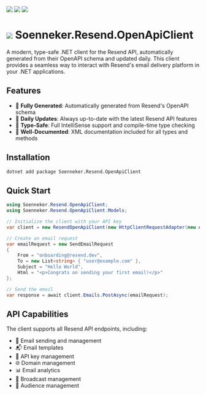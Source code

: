 ﻿[![](https://img.shields.io/nuget/v/soenneker.resend.openapiclient.svg?style=for-the-badge)](https://www.nuget.org/packages/soenneker.resend.openapiclient/)
[![](https://img.shields.io/github/actions/workflow/status/soenneker/soenneker.resend.openapiclient/publish-package.yml?style=for-the-badge)](https://github.com/soenneker/soenneker.resend.openapiclient/actions/workflows/publish-package.yml)
[![](https://img.shields.io/nuget/dt/soenneker.resend.openapiclient.svg?style=for-the-badge)](https://www.nuget.org/packages/soenneker.resend.openapiclient/)

# ![](https://user-images.githubusercontent.com/4441470/224455560-91ed3ee7-f510-4041-a8d2-3fc093025112.png) Soenneker.Resend.OpenApiClient

A modern, type-safe .NET client for the Resend API, automatically generated from their OpenAPI schema and updated daily. This client provides a seamless way to interact with Resend's email delivery platform in your .NET applications.

## Features

- 🚀 **Fully Generated**: Automatically generated from Resend's OpenAPI schema
- 🔄 **Daily Updates**: Always up-to-date with the latest Resend API features
- 🎯 **Type-Safe**: Full IntelliSense support and compile-time type checking
- 📝 **Well-Documented**: XML documentation included for all types and methods

## Installation

```bash
dotnet add package Soenneker.Resend.OpenApiClient
```

## Quick Start

```csharp
using Soenneker.Resend.OpenApiClient;
using Soenneker.Resend.OpenApiClient.Models;

// Initialize the client with your API key
var client = new ResendOpenApiClient(new HttpClientRequestAdapter(new ApiKeyAuthenticationProvider("re_123...")));

// Create an email request
var emailRequest = new SendEmailRequest
{
    From = "onboarding@resend.dev",
    To = new List<string> { "user@example.com" },
    Subject = "Hello World",
    Html = "<p>Congrats on sending your first email!</p>"
};

// Send the email
var response = await client.Emails.PostAsync(emailRequest);
```

## API Capabilities

The client supports all Resend API endpoints, including:

- 📧 Email sending and management
- 📬 Email templates
- 🔑 API key management
- 🌐 Domain management
- 📊 Email analytics
- 📝 Broadcast management
- 👥 Audience management